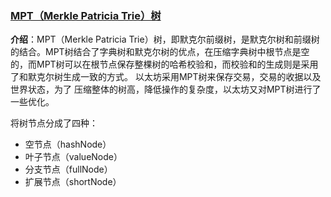 ### [MPT（Merkle Patricia Trie）树](#)

**介绍**：MPT（Merkle Patricia Trie）树，即默克尔前缀树，是默克尔树和前缀树的结合。MPT树结合了字典树和默克尔树的优点，在压缩字典树中根节点是空的，而MPT树可以在根节点保存整棵树的哈希校验和，而校验和的生成则是采用了和默克尔树生成一致的方式。 以太坊采用MPT树来保存交易，交易的收据以及世界状态，为了 压缩整体的树高，降低操作的复杂度，以太坊又对MPT树进行了一些优化。

将树节点分成了四种： 

- 空节点（hashNode）
- 叶子节点（valueNode）
- 分支节点（fullNode）
- 扩展节点（shortNode）


